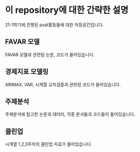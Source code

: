 이 repository에 대한 간략한 설명
================================

21-1학기에 진행된 psat활동들에 대한 저장공간입니다.

FAVAR 모델
----------

FAVAR 모델과 관련된 논문, 코드가 들어있습니다.

경제지표 모델링
---------------

ARIMAX, VAR, 시계열 교차검증과 관련된 코드가 들어있습니다.

주제분석
--------

주제분석에 참고한 논문과 데이터, 각종 문서들과 코드들이 들어있습니다.

클린업
------

시계열 1,2,3주차의 클린업 자료가 들어있습니다.
